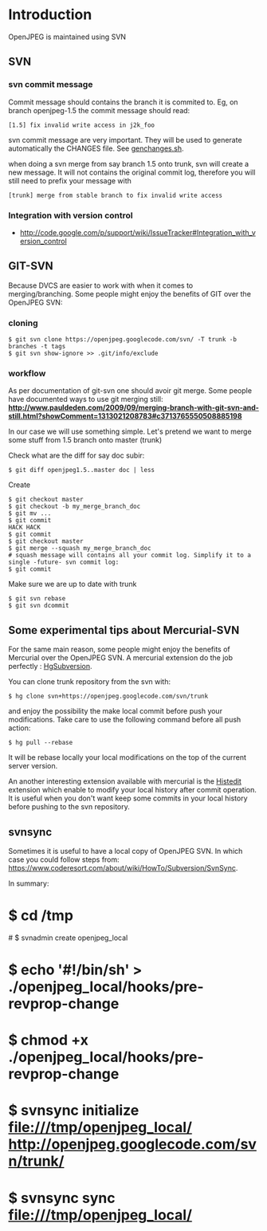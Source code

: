 # Introduction #

OpenJPEG is maintained using SVN

## SVN ##

### svn commit message ###

Commit message should contains the branch it is commited to. Eg, on branch openjpeg-1.5 the commit message should read:
```
[1.5] fix invalid write access in j2k_foo
```
svn commit message are very important. They will be used to generate automatically the CHANGES file. See [genchanges.sh](http://openjpeg.googlecode.com/svn/dev-utils/scripts/genchange.sh).

when doing a svn merge from say branch 1.5 onto trunk, svn will create a new message. It will not contains the original commit log, therefore you will still need to prefix your message with

```
[trunk] merge from stable branch to fix invalid write access
```

### Integration with version control ###

  * http://code.google.com/p/support/wiki/IssueTracker#Integration_with_version_control

## GIT-SVN ##

Because DVCS are easier to work with when it comes to merging/branching. Some people might enjoy the benefits of GIT over the OpenJPEG SVN:

### cloning ###

```
$ git svn clone https://openjpeg.googlecode.com/svn/ -T trunk -b branches -t tags
$ git svn show-ignore >> .git/info/exclude
```

### workflow ###

As per documentation of git-svn one should avoir git merge. Some people have documented ways to use git merging still:
**http://www.pauldeden.com/2009/09/merging-branch-with-git-svn-and-still.html?showComment=1313021208783#c3713765550508885198**

In our case we will use something simple. Let's pretend we want to merge some stuff from 1.5 branch onto master (trunk)

Check what are the diff for say doc subir:
```
$ git diff openjpeg1.5..master doc | less
```
Create
```
$ git checkout master
$ git checkout -b my_merge_branch_doc
$ git mv ...
$ git commit
HACK HACK
$ git commit
$ git checkout master
$ git merge --squash my_merge_branch_doc
# squash message will contains all your commit log. Simplify it to a single -future- svn commit log:
$ git commit
```
Make sure we are up to date with trunk
```
$ git svn rebase
$ git svn dcommit
```

## Some experimental tips about Mercurial-SVN ##
For the same main reason, some people might enjoy the benefits of Mercurial over the OpenJPEG SVN. A mercurial extension do the job perfectly : [HgSubversion](http://mercurial.selenic.com/wiki/HgSubversion).

You can clone trunk repository from the svn with:
```
$ hg clone svn+https://openjpeg.googlecode.com/svn/trunk
```
and enjoy the possibility the make local commit before push your modifications. Take care to use the following command before all push action:
```
$ hg pull --rebase
```
It will be rebase locally your local modifications on the top of the current server version.

An another interesting extension available with mercurial is the [Histedit](http://mercurial.selenic.com/wiki/HisteditExtension) extension which enable to modify your local history after commit operation. It is useful when you don't want keep some commits in your local history before pushing to the svn repository.

## svnsync ##

Sometimes it is useful to have a local copy of OpenJPEG SVN. In which case you could follow steps from: https://www.coderesort.com/about/wiki/HowTo/Subversion/SvnSync.

In summary:
# $ cd /tmp
# $ svnadmin create openjpeg\_local
# $ echo '#!/bin/sh' > ./openjpeg\_local/hooks/pre-revprop-change
# $ chmod +x ./openjpeg\_local/hooks/pre-revprop-change
# $ svnsync initialize [file:///tmp/openjpeg_local/](file:///tmp/openjpeg_local/) http://openjpeg.googlecode.com/svn/trunk/
# $ svnsync sync [file:///tmp/openjpeg_local/](file:///tmp/openjpeg_local/)